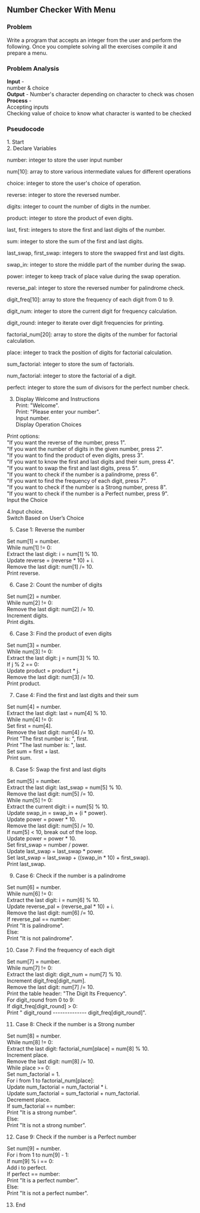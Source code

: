 <h2>Number Checker With Menu</h2>
<h3>Problem</h3>
Write a program that accepts an integer from the user and perform the following. Once you complete solving all the exercises compile it and prepare a menu.

<h3>Problem Analysis</h3>
<strong>Input</strong> - <br>
number & choice <br>
<strong>Output</strong> - Number's character depending on character to check was chosen<br>
<strong>Process</strong> - <br>
Accepting inputs <br>
Checking value of choice to know what character is wanted to be checked <br>

<h3>Pseudocode</h3>
1. Start <br>
2. Declare Variables <br>

number: integer to store the user input number <br>

num[10]: array to store various intermediate values for different operations <br>

choice: integer to store the user's choice of operation. <br>

reverse: integer to store the reversed number. <br>

digits: integer to count the number of digits in the number. <br>

product: integer to store the product of even digits. <br>

last, first: integers to store the first and last digits of the number. <br>

sum: integer to store the sum of the first and last digits. <br>

last_swap, first_swap: integers to store the swapped first and last digits. <br>

swap_in: integer to store the middle part of the number during the swap. <br>

power: integer to keep track of place value during the swap operation. <br>

reverse_pal: integer to store the reversed number for palindrome check. <br>

digit_freq[10]: array to store the frequency of each digit from 0 to 9. <br>

digit_num: integer to store the current digit for frequency calculation. <br>

digit_round: integer to iterate over digit frequencies for printing. <br>

factorial_num[20]: array to store the digits of the number for factorial calculation. <br>

place: integer to track the position of digits for factorial calculation. <br>

sum_factorial: integer to store the sum of factorials. <br>

num_factorial: integer to store the factorial of a digit. <br>

perfect: integer to store the sum of divisors for the perfect number check. <br>


3. Display Welcome and Instructions <br>
Print: "Welcome". <br>
Print: "Please enter your number". <br>
Input number. <br>
Display Operation Choices <br>

Print options: <br>
"If you want the reverse of the number, press 1". <br>
"If you want the number of digits in the given number, press 2". <br>
"If you want to find the product of even digits, press 3". <br>
"If you want to know the first and last digits and their sum, press 4". <br>
"If you want to swap the first and last digits, press 5". <br>
"If you want to check if the number is a palindrome, press 6". <br>
"If you want to find the frequency of each digit, press 7". <br>
"If you want to check if the number is a Strong number, press 8". <br>
"If you want to check if the number is a Perfect number, press 9". <br>
Input the Choice <br>

4.Input choice. <br>
Switch Based on User’s Choice <br>
 
5. Case 1: Reverse the number <br>

Set num[1] = number. <br>
While num[1] != 0: <br>
Extract the last digit: i = num[1] % 10. <br>
Update reverse = (reverse * 10) + i. <br>
Remove the last digit: num[1] /= 10. <br>
Print reverse. <br>

6. Case 2: Count the number of digits <br>
 
Set num[2] = number. <br>
While num[2] != 0: <br>
Remove the last digit: num[2] /= 10. <br>
Increment digits. <br>
Print digits. <br>

6. Case 3: Find the product of even digits <br>

Set num[3] = number. <br>
While num[3] != 0: <br>
Extract the last digit: j = num[3] % 10. <br>
If j % 2 == 0: <br>
Update product = product * j. <br>
Remove the last digit: num[3] /= 10. <br>
Print product. <br>

7. Case 4: Find the first and last digits and their sum <br>

Set num[4] = number. <br>
Extract the last digit: last = num[4] % 10. <br>
While num[4] != 0: <br>
Set first = num[4]. <br>
Remove the last digit: num[4] /= 10. <br>
Print "The first number is: ", first. <br>
Print "The last number is: ", last. <br>
Set sum = first + last. <br>
Print sum. <br>

8. Case 5: Swap the first and last digits <br>

Set num[5] = number. <br>
Extract the last digit: last_swap = num[5] % 10. <br>
Remove the last digit: num[5] /= 10. <br>
While num[5] != 0: <br>
Extract the current digit: i = num[5] % 10. <br>
Update swap_in = swap_in + (i * power). <br>
Update power = power * 10. <br>
Remove the last digit: num[5] /= 10. <br>
If num[5] < 10, break out of the loop. <br>
Update power = power * 10. <br> 
Set first_swap = number / power. <br> 
Update last_swap = last_swap * power.<br>
Set last_swap = last_swap + ((swap_in * 10) + first_swap). <br>
Print last_swap.<br>

9. Case 6: Check if the number is a palindrome<br>

Set num[6] = number.<br>
While num[6] != 0:<br>
Extract the last digit: i = num[6] % 10.<br>
Update reverse_pal = (reverse_pal * 10) + i.<br>
Remove the last digit: num[6] /= 10.<br>
If reverse_pal == number:<br>
Print "It is palindrome".<br>
Else:<br>
Print "It is not palindrome".<br>

10. Case 7: Find the frequency of each digit<br>

Set num[7] = number.<br>
While num[7] != 0:<br>
Extract the last digit: digit_num = num[7] % 10.<br>
Increment digit_freq[digit_num].<br>
Remove the last digit: num[7] /= 10.<br>
Print the table header: "The Digit Its Frequency".<br>
For digit_round from 0 to 9:<br>
If digit_freq[digit_round] > 0:<br>
Print " digit_round -------------- digit_freq[digit_round]".<br>

11. Case 8: Check if the number is a Strong number<br>

Set num[8] = number.<br>
While num[8] != 0:<br>
Extract the last digit: factorial_num[place] = num[8] % 10.<br>
Increment place.<br>
Remove the last digit: num[8] /= 10.<br>
While place >= 0:<br>
Set num_factorial = 1.<br>
For i from 1 to factorial_num[place]:<br>
Update num_factorial = num_factorial * i.<br>
Update sum_factorial = sum_factorial + num_factorial.<br>
Decrement place.<br>
If sum_factorial == number:<br>
Print "It is a strong number".<br>
Else:<br>
Print "It is not a strong number".<br>

12. Case 9: Check if the number is a Perfect number<br>

Set num[9] = number.<br>
For i from 1 to num[9] - 1:<br>
If num[9] % i == 0:<br>
Add i to perfect.<br>
If perfect == number:<br>
Print "It is a perfect number".<br>
Else:<br>
Print "It is not a perfect number".<br>

13. End<br>



